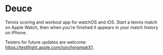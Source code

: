 # Deuce
Tennis scoring and workout app for watchOS and iOS. Start a tennis match on Apple Watch, then when you're finished it appears in your match history on iPhone.

Testers for future updates are welcome: https://testflight.apple.com/join/hmgmpkX1.
